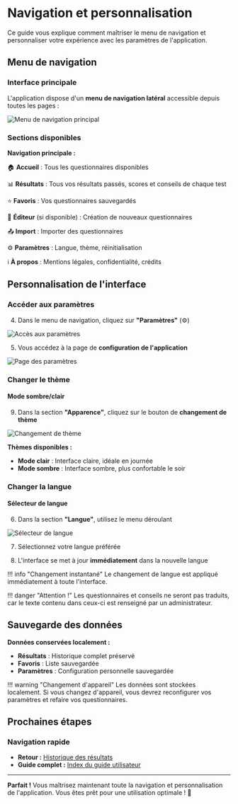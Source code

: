 # Navigation et personnalisation

Ce guide vous explique comment maîtriser le menu de navigation et personnaliser votre expérience avec les paramètres de l'application.

## Menu de navigation

### Interface principale

L'application dispose d'un **menu de navigation latéral** accessible depuis toutes les pages :

<img src="screeshots/utilisation/21-navigation-menu.png" alt="Menu de navigation principal" class="small">

### Sections disponibles

**Navigation principale :**

🏠 **Accueil** : Tous les questionnaires disponibles

📊 **Résultats** : Tous vos résultats passés, scores et conseils de chaque test

⭐ **Favoris** : Vos questionnaires sauvegardés

📝 **Éditeur** (si disponible) : Création de nouveaux questionnaires

📤 **Import** : Importer des questionnaires

⚙️ **Paramètres** : Langue, thème, réinitialisation

ℹ️ **À propos** : Mentions légales, confidentialité, crédits

## Personnalisation de l'interface

### Accéder aux paramètres

4. Dans le menu de navigation, cliquez sur **"Paramètres"** (⚙️)

<img src="screeshots/utilisation/22-settings-menu.png" alt="Accès aux paramètres" class="small">

5. Vous accédez à la page de **configuration de l'application**

<img src="screeshots/utilisation/23-settings-page.png" alt="Page des paramètres" class="large">

### Changer le thème

#### Mode sombre/clair

9. Dans la section **"Apparence"**, cliquez sur le bouton de **changement de thème**

<img src="screeshots/utilisation/24-theme-toggle.png" alt="Changement de thème" class="large">

**Thèmes disponibles :**  
- **Mode clair** : Interface claire, idéale en journée  
- **Mode sombre** : Interface sombre, plus confortable le soir  

### Changer la langue

#### Sélecteur de langue

6. Dans la section **"Langue"**, utilisez le menu déroulant

<img src="screeshots/utilisation/25-language-selector.png" alt="Sélecteur de langue" class="small">

7. Sélectionnez votre langue préférée

8. L'interface se met à jour **immédiatement** dans la nouvelle langue

!!! info "Changement instantané"
    Le changement de langue est appliqué immédiatement à toute l'interface.

!!! danger "Attention !"
    Les questionnaires et conseils ne seront pas traduits, car le texte contenu dans ceux-ci est renseigné par un administrateur.

## Sauvegarde des données

**Données conservées localement :**  
- **Résultats** : Historique complet préservé  
- **Favoris** : Liste sauvegardée  
- **Paramètres** : Configuration personnelle sauvegardée  

!!! warning "Changement d'appareil"
    Les données sont stockées localement. Si vous changez d'appareil, vous devrez reconfigurer vos paramètres et refaire vos questionnaires.

## Prochaines étapes

### Navigation rapide

- **Retour :** [Historique des résultats](02-historique-resultats.md)
- **Guide complet :** [Index du guide utilisateur](index.md)

---

**Parfait !** Vous maîtrisez maintenant toute la navigation et personnalisation de l'application. Vous êtes prêt pour une utilisation optimale ! 🚀
